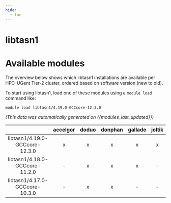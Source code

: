 ```yaml
---
hide:
  - toc
---
```


libtasn1
========

# Available modules


The overview below shows which libtasn1 installations are available per HPC-UGent Tier-2 cluster, ordered based on software version (new to old).

To start using libtasn1, load one of these modules using a `module load` command like:

```shell
module load libtasn1/4.19.0-GCCcore-12.3.0
```

*(This data was automatically generated on {{modules_last_updated}})*  

| |accelgor|doduo|donphan|gallade|joltik|shinx|skitty|
| :---: | :---: | :---: | :---: | :---: | :---: | :---: | :---: |
|libtasn1/4.19.0-GCCcore-12.3.0|x|x|x|x|x|x|x|
|libtasn1/4.18.0-GCCcore-11.2.0|-|x|x|x|-|-|-|
|libtasn1/4.17.0-GCCcore-10.3.0|-|x|x|-|-|-|-|
